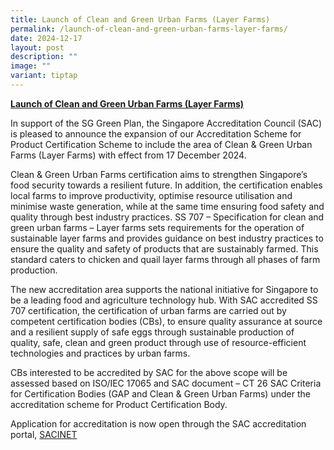 ```yaml
---
title: Launch of Clean and Green Urban Farms (Layer Farms)
permalink: /launch-of-clean-and-green-urban-farms-layer-farms/
date: 2024-12-17
layout: post
description: ""
image: ""
variant: tiptap
---
```

<p><strong><u>Launch of Clean and Green Urban Farms (Layer Farms)</u></strong>
</p>
<p>In support of the SG Green Plan, the Singapore Accreditation Council (SAC)
is pleased to announce the expansion of our Accreditation Scheme for Product
Certification Scheme to include the area of Clean &amp; Green Urban Farms
(Layer Farms) with effect from 17 December 2024.</p>
<p>Clean &amp; Green Urban Farms certification aims to strengthen Singapore’s
food security towards a resilient future. In addition, the certification
enables local farms to improve productivity, optimise resource utilisation
and minimise waste generation, while at the same time ensuring food safety
and quality through best industry practices. SS 707 – Specification for
clean and green urban farms – Layer farms sets requirements for the operation
of sustainable layer farms and provides guidance on best industry practices
to ensure the quality and safety of products that are sustainably farmed.
This standard caters to chicken and quail layer farms through all phases
of farm production.</p>
<p>The new accreditation area supports the national initiative for Singapore
to be a leading food and agriculture technology hub. With SAC accredited
SS 707 certification, the certification of urban farms are carried out
by competent certification bodies (CBs), to ensure quality assurance at
source and a resilient supply of safe eggs through sustainable production
of quality, safe, clean and green product through use of resource-efficient
technologies and practices by urban farms.</p>
<p>CBs interested to be accredited by SAC for the above scope will be assessed
based on ISO/IEC 17065 and SAC document – CT 26 SAC Criteria for Certification
Bodies (GAP and Clean &amp; Green Urban Farms) under the accreditation
scheme for Product Certification Body.</p>
<p>Application for accreditation is now open through the SAC accreditation
portal, <a href="https://sacinet2.enterprisesg.gov.sg/landing" rel="noopener noreferrer nofollow" target="_blank">SACINET</a>
</p>
<p></p>
<p></p>
<p></p>
